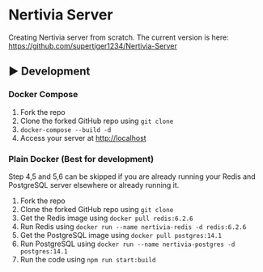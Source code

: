 # Nertivia Server

Creating Nertivia server from scratch. The current version is here: <https://github.com/supertiger1234/Nertivia-Server>

## ▶️ Development

### Docker Compose

1. Fork the repo
2. Clone the forked GitHub repo using `git clone`
3. `docker-compose --build -d`
4. Access your server at <http://localhost>

### Plain Docker (Best for development)

Step 4,5 and 5,6 can be skipped if you are already running your Redis and PostgreSQL server elsewhere or already running it.

1. Fork the repo
2. Clone the forked GitHub repo using `git clone`
3. Get the Redis image using `docker pull redis:6.2.6` 
4. Run Redis using `docker run --name nertivia-redis -d redis:6.2.6`
5. Get the PostgreSQL image using `docker pull postgres:14.1`
6. Run PostgreSQL using `docker run --name nertivia-postgres -d postgres:14.1`
7. Run the code using `npm run start:build`
